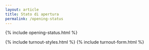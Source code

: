 ```yaml
---
layout: article
title: Stato di apertura
permalink: /opening-status
---
```


  {% include opening-status.html %}


<html lang="en">
<body>
    {% include turnout-styles.html %}
    {% include turnout-form.html %}
</body>
<script>
  {% include scripts/turnout.js %}
</script>
</html>
